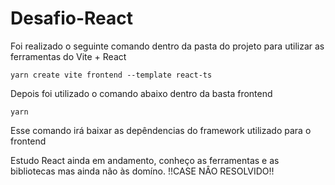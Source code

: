 # Desafio-React


Foi realizado o seguinte comando dentro da pasta do projeto para utilizar as ferramentas do Vite + React<br>
    
    yarn create vite frontend --template react-ts
Depois foi utilizado o comando abaixo dentro da basta frontend<br>

    yarn
    
Esse comando irá baixar as depêndencias do framework utilizado para o frontend



Estudo React ainda em andamento, conheço as ferramentas e as bibliotecas mas ainda não às domíno.
!!CASE NÂO RESOLVIDO!!
